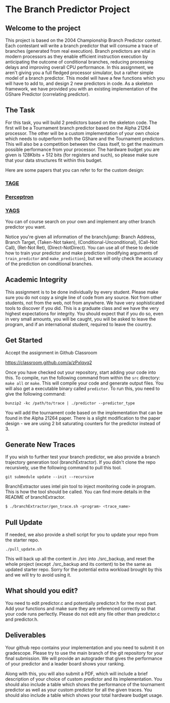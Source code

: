 # The Branch Predictor Project

## Welcome to the project

This project is based on the 2004 Championship Branch Predictor contest. Each contestant will write a branch predictor that will consume a trace of branches (generated from real execution). Branch predictors are vital in modern processors as they enable efficient instruction execution by anticipating the outcome of conditional branches, reducing processing delays and improving overall CPU performance. In this assignment, we aren't giving you a full fledged processor simulator, but a rather simple model of a branch predictor. This model will have a few functions which you will have to add to, and design 2 new predictors in code. As a skeleton framework, we have provided you with an existing implementation of the GShare Predictor (correlating predictor). 

## The Task
For this task, you will build 2 predictors based on the skeleton code. The first will be a Tournament branch predictor based on the Alpha 21264 processor. The other will be a custom implementation of your own choice which needs to outperform both the GShare and the Tournament predictors. This will also be a competition between the class itself, to get the maximum possible performance from your processor. The hardware budget you are given is 128Kbits + 512 bits (for registers and such), so please make sure that your data structures fit within this budget. 

Here are some papers that you can refer to for the custom design:

### [TAGE](https://www.irisa.fr/caps/people/seznec/JILP-COTTAGE.pdf)
### [Perceptron](https://www.cs.utexas.edu/~lin/papers/hpca01.pdf)
### [YAGS](https://safari.ethz.ch/digitaltechnik/spring2021/lib/exe/fetch.php?media=mudge_yags.pdf)

You can of course search on your own and implement any other branch predictor you want.

Notice you're given all information of the branch/jump: Branch Address, Branch Target, (Taken-Not taken), (Conditional-Unconditional), (Call-Not Call), (Ret-Not Ret), (Direct-NotDirect). You can use all of these to decide how to train your predictor and make prediction (modifying arguments of `train_predictor` and `make_prediction`), but we will only check the accuracy of the prediction on conditional branches.

## Academic Integrity

This assignment is to be done individually by every student. Please make sure you do not copy a single line of code from any source. Not from other students, not from the web, not from anywhere. We have very sophisticated tools to discover if you did. This is a graduate class and we have the very highest expectations for integrity. You should expect that if you do so, even in very small amounts, you will be caught, you will be asked to leave the program, and if an international student, required to leave the country.

## Get Started

Accept the assignment in Github Classroom

https://classroom.github.com/a/zPxlqyq2

Once you have checked out your repository, start adding your code into this. To compile, run the following command from within the `src` directory: `make all` or `make`. This will compile your code and generate output files. You will also get a executable binary called `predictor`. To run this, you need to give the following command:

```
bunzip2 -kc /path/to/trace | ./predictor --predictor_type
```

You will add the tournament code based on the implementation that can be found in the Alpha 21264 paper. There is a slight modification to the paper design - we are using 2 bit saturating counters for the predictor instead of 3.

## Generate New Traces
If you wish to further test your branch predictor, we also provide a branch trajectory generation tool (branchExtractor). If you didn't clone the repo recursively, use the following command to pull this tool.
```shell
git submodule update --init --recursive
```
BranchExtractor uses intel pin tool to inject monitoring code in program. This is how the tool should be called. You can find more details in the README of branchExtractor.
```sh
$ ./branchExtractor/gen_trace.sh <program> <trace_name>
```

## Pull Update
If needed, we also provide a shell script for you to update your repo from the starter repo.
```shell
./pull_update.sh
```
This will back up all the content in ./src into ./src_backup, and reset the whole project (except ./src_backup and its content) to be the same as updated starter repo. Sorry for the potential extra workload brought by this and we will try to avoid using it.

## What should you edit?

You need to edit predictor.c and potentially predictor.h for the most part. Add your functions and make sure they are referenced correctly so that your code runs perfectly. Please do not edit any file other than predictor.c and predictor.h.

## Deliverables

Your github repo contains your implementation and you need to submit it on gradescope. Please try to use the main branch of the git repository for your final submission. We will provide an autograder that gives the performance of your predictor and a leader board shows your ranking.

Along with this, you will also submit a PDF, which will include a brief description of your choice of custom predictor and its implementation. You should also include a table which shows the performance of the tournament predictor as well as your custom predictor for all the given traces. You should also include a table which shows your total hardware budget usage.
